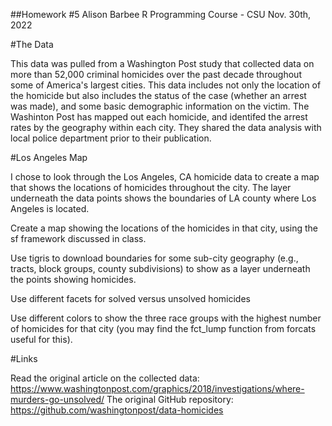 ##Homework #5
Alison Barbee
R Programming Course - CSU
Nov. 30th, 2022

#The Data

This data was pulled from a Washington Post study that collected data on more than 52,000 criminal homicides over the past decade throughout some of America's largest cities. This data includes not only the location of the homicide but also includes the status of the case (whether an arrest was made), and some basic demographic information on the victim. The Washinton Post has mapped out each homicide, and identifed the arrest rates by the geography within each city. They shared the data analysis with local police department prior to their publication.

#Los Angeles Map

I chose to look through the Los Angeles, CA homicide data to create a map that shows the locations of homicides throughout the city. The layer underneath the data points shows the boundaries of LA county where Los Angeles is located. 

Create a map showing the locations of the homicides in that city, using the sf framework discussed in class. 

Use tigris to download boundaries for some sub-city geography (e.g., tracts, block groups, county subdivisions) to show as a layer underneath the points showing homicides. 

Use different facets for solved versus unsolved homicides

Use different colors to show the three race groups with the highest number of homicides for that city 
(you may find the fct_lump function from forcats useful for this).

#Links

Read the original article on the collected data: https://www.washingtonpost.com/graphics/2018/investigations/where-murders-go-unsolved/ 
The original GitHub repository: https://github.com/washingtonpost/data-homicides


